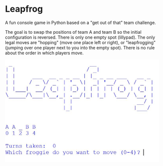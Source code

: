 # Leapfrog

A fun console game in Python based on a "get out of that" team challenge.

The goal is to swap the positions of team A and team B so the initial configuration is reversed. There is only one empty spot (lillypad). The only legal moves are "hopping" (move one place left or right), or "leapfrogging" (jumping over one player next to you into the empty spot). There is no rule about the order in which players move.

![Python console game - leapfrog](leapfrog.JPG)